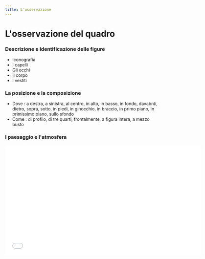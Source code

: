 ```yaml
---
title: L'osservazione
---
```


# L'osservazione del quadro

 
### Descrizione e Identificazione delle figure 

- Iconografia
- I capelli
- Gli occhi
- Il corpo
- I vestiti
   
### La posizione e la composizione

- Dove : a destra, a sinistra, al centro, in alto, in basso, in fondo, davabnti, dietro, sopra, sotto, in piedi, in ginocchio, in braccio, in primo piano, in primissimo piano, sullo sfondo
- Come : di profilo, di tre quarti, frontalmente, a figura intera, a mezzo busto

### I paesaggio e l'atmosfera



<iframe width="640" height="360" src="{{site.baseurl}}/modules/paesaggio.pdf" frameborder="0" allowfullscreen></iframe>
